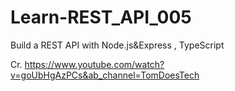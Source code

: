 # Learn-REST_API_005
Build a REST API with Node.js&amp;Express , TypeScript

Cr. https://www.youtube.com/watch?v=goUbHgAzPCs&ab_channel=TomDoesTech

